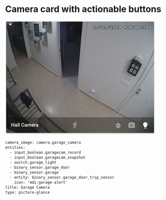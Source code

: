 # Camera card with actionable buttons

![](images/camera_with_buttons.png)

```
camera_image: camera.garage_camera
entities:
  - input_boolean.garagecam_record
  - input_boolean.garagecam_snapshot
  - switch.garage_light
  - binary_sensor.garage_door
  - binary_sensor.garage
  - entity: binary_sensor.garage_door_trip_sensor
    icon: 'mdi:garage-alert'
title: Garage Camera
type: picture-glance
```
